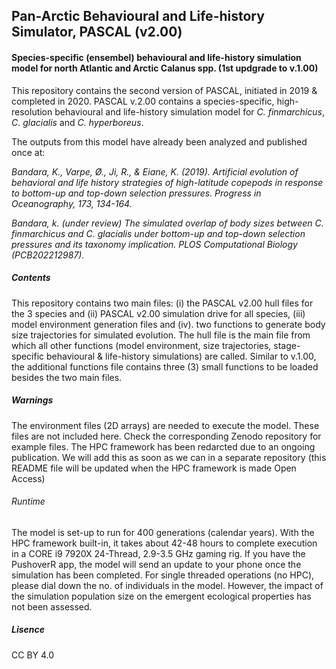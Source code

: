 ## Pan-Arctic Behavioural and Life-history Simulator, PASCAL (v2.00)
#### Species-specific (ensembel) behavioural and life-history simulation model for north Atlantic and Arctic Calanus spp. (1st updgrade to v.1.00)
This repository contains the second version of PASCAL, initiated in 2019 & completed in 2020. PASCAL v.2.00 contains a species-specific, high-resolution behavioural and life-history simulation model for _C. finmarchicus_, _C. glacialis_ and _C. hyperboreus_. 

The outputs from this model have already been analyzed and published once at:

_Bandara, K., Varpe, Ø., Ji, R., & Eiane, K. (2019). Artificial evolution of behavioral and life history strategies of high-latitude copepods in response to bottom-up and top-down selection pressures. Progress in Oceanography, 173, 134-164._

_Bandara, k. (under review) The simulated overlap of body sizes between C. finmarchicus and C. glacialis under bottom-up and top-down selection pressures and its taxonomy implication. PLOS Computational Biology (PCB202212987)._

##### Contents
This repository contains two main files: (i) the PASCAL v2.00 hull files for the 3 species and (ii) PASCAL v2.00 simulation drive for all species, (iii) model environment generation files and (iv). two functions to generate body size trajectories for simulated evolution. The hull file is the main file from which all other functions (model environment, size trajectories, stage-specific behavioural & life-history simulations) are called. Similar to v.1.00, the additional functions file contains three (3) small functions to be loaded besides the two main files.

##### Warnings
The environment files (2D arrays) are needed to execute the model. These files are not included here. Check the corresponding Zenodo repository for example files.
The HPC framework has been redarcted due to an ongoing publication. We will add this as soon as we can in a separate repository (this README file will be updated when the HPC framework is made Open Access)

###### Runtime
The model is set-up to run for 400 generations (calendar years). With the HPC framework built-in, it takes about 42-48 hours to complete execution in a CORE i9 7920X 24-Thread, 2.9-3.5 GHz gaming rig. If you have the PushoverR app, the model will send an update to your phone once the simulation has been completed. For single threaded operations (no HPC), please dial down the no. of individuals in the model. However, the impact of the simulation population size on the emergent ecological properties has not been assessed. 

##### Lisence
CC BY 4.0
